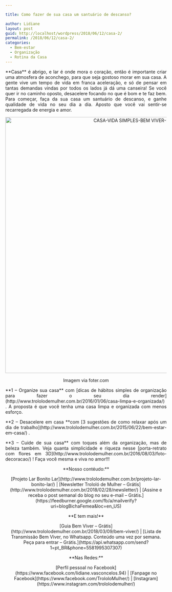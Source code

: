 ```yaml
---

title: Como fazer de sua casa um santuário de descanso?

author: Lidiane
layout: post
guid: http://localhost/wordpress/2018/06/12/casa-2/
permalink: /2018/06/12/casa-2/
categories:
  - Bem-estar
  - Organização
  - Rotina da Casa
---
```

<p align="justify">
  **Casa** é abrigo, e lar é onde mora o coração, então é importante criar uma atmosfera de aconchego, para que seja gostoso morar em sua casa. A gente vive um tempo de vida em franca aceleração, e só de pensar em tantas demandas vindas por todos os lados já dá uma canseira! Se você quer ir no caminho oposto, desacelere focando no que é bom e te faz bem. Para começar, faça da sua casa um santuário de descanso, e ganhe qualidade de vida no seu dia a dia. Aposto que você vai sentir-se recarregada de energia e amor.
</p>

<p align="center">
  <img class="alignnone size-full wp-image-14644" src="http://www.trololodemulher.com.br/blog/wp-content/uploads/2018/06/CASA-VIDA-SIMPLES-BEM-VIVER-BLOG.jpg" alt="CASA-VIDA SIMPLES-BEM VIVER-BLOG" width="800" height="800" />
</p>

<p align="center">
  Imagem via foter.com
</p>

<p align="justify">
  **1 – Organize sua casa** com [dicas de hábitos simples de organização para fazer o seu dia render](http://www.trololodemulher.com.br/2016/01/06/casa-limpa-e-organizada/) . A proposta é que você tenha uma casa limpa e organizada com menos esforço.
</p>

<p align="justify">
  **2 – Desacelere em casa **com [3 sugestões de como relaxar após um dia de trabalho](http://www.trololodemulher.com.br/2015/06/22/bem-estar-em-casa/) .
</p>

<p align="justify">
  **3 – Cuide de sua casa** com toques além da organização, mas de beleza também. Veja quanta simplicidade e riqueza nesse [porta-retrato com flores em 3D](http://www.trololodemulher.com.br/2016/08/03/foto-decoracao/) ! Faça você mesma e viva no amor!!!
</p>

<p align="center">
  **Nosso contéudo:**
</p>

<p align="center">
  [Projeto Lar Bonito Lar](http://www.trololodemulher.com.br/projeto-lar-bonito-lar/)  | [Newsletter Trololó de Mulher – Grátis](http://www.trololodemulher.com.br/2018/02/28/newsletter/)  | [Assine e receba o post semanal do blog no seu e-mail – Grátis.](https://feedburner.google.com/fb/a/mailverify?uri=blogBichaFemea&loc=en_US) 
</p>

<p align="center">
  **E tem mais!**
</p>

<p align="center">
  [Guia Bem Viver – Grátis](http://www.trololodemulher.com.br/2018/03/09/bem-viver/)  | [Lista de Transmissão Bem Viver, no Whatsapp. Conteúdo uma vez por semana. Peça para entrar – Grátis.](https://api.whatsapp.com/send?1=pt_BR&phone=5581995307307) 
</p>

<p align="center">
  **Nas Redes:**
</p>

<p align="center">
  [Perfil pessoal no Facebook](https://www.facebook.com/lidiane.vasconcelos.94)  | [Fanpage no Facebook](https://www.facebook.com/TrololoMulher/)  | [Instagram](https://www.instagram.com/trololodemulher/) 
</p>

<p align="justify">